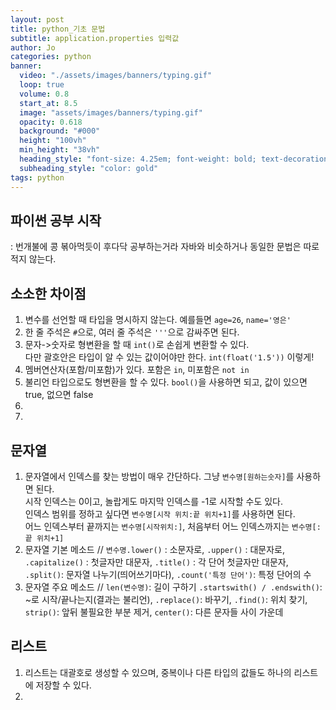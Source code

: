 ```yaml
---
layout: post
title: python_기초 문법
subtitle: application.properties 입력값
author: Jo 
categories: python
banner:
  video: "./assets/images/banners/typing.gif"
  loop: true
  volume: 0.8
  start_at: 8.5
  image: "assets/images/banners/typing.gif"
  opacity: 0.618
  background: "#000"
  height: "100vh"
  min_height: "38vh"
  heading_style: "font-size: 4.25em; font-weight: bold; text-decoration: underline"
  subheading_style: "color: gold"
tags: python
---
```



## 파이썬 공부 시작
 : 번개불에 콩 볶아먹듯이 후다닥 공부하는거라 자바와 비슷하거나 동일한 문법은 따로 적지 않는다.


## 소소한 차이점

 1. 변수를 선언할 때 타입을 명시하지 않는다. 예를들면 ``age=26``, ``name='영은'``
 2. 한 줄 주석은 ``#``으로, 여러 줄 주석은 ``'''``으로 감싸주면 된다.
 3. 문자->숫자로 형변환을 할 때 ``int()``로 손쉽게 변환할 수 있다. <br> 다만 괄호안은 타입이 알 수 있는 값이어야만 한다. ``int(float('1.5'))`` 이렇게!
 4. 멤버연산자(포함/미포함)가 있다. 포함은 ``in``, 미포함은 ``not in``
 5. 불리언 타입으로도 형변환을 할 수 있다. ``bool()``을 사용하면 되고, 값이 있으면 true, 없으면 false
 6. 
 7. 

## 문자열 

 1. 문자열에서 인덱스를 찾는 방법이 매우 간단하다. 그냥 ``변수명[원하는숫자]``를 사용하면 된다.<br>
    시작 인덱스는 0이고, 놀랍게도 마지막 인덱스를 -1로 시작할 수도 있다.<br>
    인덱스 범위를 정하고 싶다면 ``변수명[시작 위치:끝 위치+1]``를 사용하면 된다.<br>
    어느 인덱스부터 끝까지는 ``변수명[시작위치:]``, 처음부터 어느 인덱스까지는 ``변수명[:끝 위치+1]``
 2. 문자열 기본 메소드 // ``변수명.lower()`` : 소문자로, ``.upper()`` : 대문자로, ``.capitalize()`` : 첫글자만 대문자, ``.title()`` : 각 단어 첫글자만 대문자,
    ``.split()``: 문자열 나누기(띄어쓰기마다), ``.count('특정 단어')``: 특정 단어의 수
 3. 문자열 주요 메소드 // ``len(변수명)``: 길이 구하기 ``.startswith() / .endswith()``: ~로 시작/끝나는지(결과는 불리언), ``.replace()``: 바꾸기, 
    ``.find()``: 위치 찾기, ``strip()``: 앞뒤 불필요한 부분 제거, ``center()``: 다른 문자들 사이 가운데

## 리스트

 1. 리스트는 대괄호로 생성할 수 있으며, 중복이나 다른 타입의 값들도 하나의 리스트에 저장할 수 있다.
 2.  






